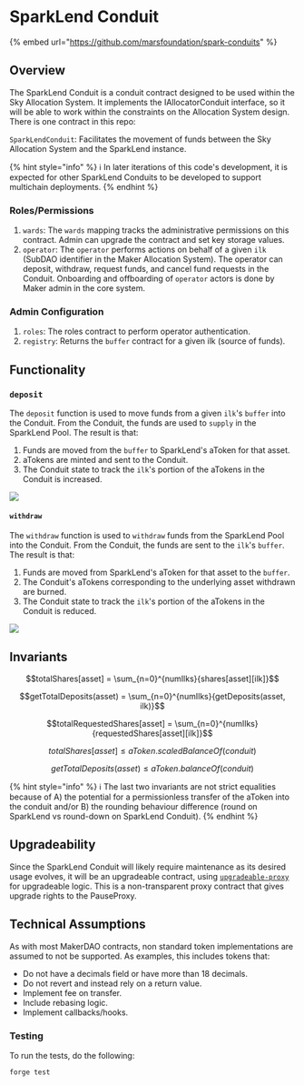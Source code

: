 # SparkLend Conduit

{% embed url="https://github.com/marsfoundation/spark-conduits" %}

## Overview

The SparkLend Conduit is a conduit contract designed to be used within the Sky Allocation System. It implements the IAllocatorConduit interface, so it will be able to work within the constraints on the Allocation System design. There is one contract in this repo:

`SparkLendConduit`: Facilitates the movement of funds between the Sky Allocation System and the SparkLend instance.

{% hint style="info" %}
ℹ️ In later iterations of this code's development, it is expected for other SparkLend Conduits to be developed to support multichain deployments.
{% endhint %}

### Roles/Permissions

1. `wards`: The `wards` mapping tracks the administrative permissions on this contract. Admin can upgrade the contract and set key storage values.
2. `operator`: The `operator` performs actions on behalf of a given `ilk` (SubDAO identifier in the Maker Allocation System). The operator can deposit, withdraw, request funds, and cancel fund requests in the Conduit. Onboarding and offboarding of `operator` actors is done by Maker admin in the core system.

### Admin Configuration

1. `roles`: The roles contract to perform operator authentication.
2. `registry`: Returns the `buffer` contract for a given ilk (source of funds).

## Functionality

### `deposit`

The `deposit` function is used to move funds from a given `ilk`'s `buffer` into the Conduit. From the Conduit, the funds are used to `supply` in the SparkLend Pool. The result is that:

1. Funds are moved from the `buffer` to SparkLend's aToken for that asset.
2. aTokens are minted and sent to the Conduit.
3. The Conduit state to track the `ilk`'s portion of the aTokens in the Conduit is increased.

![](https://github.com/marsfoundation/spark-conduits/assets/44272939/2a7cf453-3a7b-4d04-a0cd-d390cfeb8ec2)

#### `withdraw`

The `withdraw` function is used to `withdraw` funds from the SparkLend Pool into the Conduit. From the Conduit, the funds are sent to the `ilk`'s `buffer`. The result is that:

1. Funds are moved from SparkLend's aToken for that asset to the `buffer`.
2. The Conduit's aTokens corresponding to the underlying asset withdrawn are burned.
3. The Conduit state to track the `ilk`'s portion of the aTokens in the Conduit is reduced.

![](https://github.com/marsfoundation/spark-conduits/assets/44272939/a55a7a74-1cc3-41ad-9f39-94f30a7a7ab5)

## Invariants

$$totalShares[asset] = \sum_{n=0}^{numIlks}{shares[asset][ilk]}$$

$$getTotalDeposits(asset) = \sum_{n=0}^{numIlks}{getDeposits(asset, ilk)}$$

$$totalRequestedShares[asset] = \sum_{n=0}^{numIlks}{requestedShares[asset][ilk]}$$

$$totalShares[asset] \le aToken.scaledBalanceOf(conduit)$$

$$getTotalDeposits(asset) \le aToken.balanceOf(conduit)$$

{% hint style="info" %}
ℹ️ The last two invariants are not strict equalities because of A) the potential for a permissionless transfer of the aToken into the conduit and/or B) the rounding behaviour difference (round on SparkLend vs round-down on SparkLend Conduit).
{% endhint %}

## Upgradeability

Since the SparkLend Conduit will likely require maintenance as its desired usage evolves, it will be an upgradeable contract, using [`upgradeable-proxy`](https://github.com/marsfoundation/upgradeable-proxy) for upgradeable logic. This is a non-transparent proxy contract that gives upgrade rights to the PauseProxy.

## Technical Assumptions

As with most MakerDAO contracts, non standard token implementations are assumed to not be supported. As examples, this includes tokens that:

* Do not have a decimals field or have more than 18 decimals.
* Do not revert and instead rely on a return value.
* Implement fee on transfer.
* Include rebasing logic.
* Implement callbacks/hooks.

### Testing

To run the tests, do the following:

```
forge test
```
